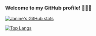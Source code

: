 ### Welcome to my GitHub profile! 👩🏻‍💻

[![Janine's GitHub stats](https://github-readme-stats.vercel.app/api?username=ja9-look&count_private=true&show_icons=true&theme=synthwave)](https://github.com/ja9-look/github-readme-stats)

[![Top Langs](https://github-readme-stats.vercel.app/api/top-langs/?username=ja9-look)](https://github.com/ja9-look/github-readme-stats)


<!--
**ja9-look/ja9-look** is a ✨ _special_ ✨ repository because its `README.md` (this file) appears on your GitHub profile.

Here are some ideas to get you started:

- 🔭 I’m currently working on ...
- 🌱 I’m currently learning ...
- 👯 I’m looking to collaborate on ...
- 🤔 I’m looking for help with ...
- 💬 Ask me about ...
- 📫 How to reach me: ...
- 😄 Pronouns: ...
- ⚡ Fun fact: ...
-->
